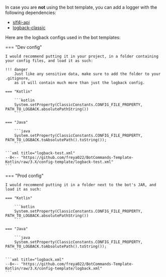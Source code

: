 In case you are **not** using the bot template, you can add a logger with the following dependencies:

- [slf4j-api](https://mvnrepository.com/artifact/org.slf4j/slf4j-api/latest)
- [logback-classic](https://mvnrepository.com/artifact/ch.qos.logback/logback-classic/latest)

Here are the logback configs used in the bot templates:

=== "Dev config"

    I would recommend putting it in your project, in a folder containing your config files, and load it as such:

    !!! danger
        Just like any sensitive data, make sure to add the folder to your .gitignore, 
        as it will contain much more than just the logback config.

    === "Kotlin"

        ```kotlin
        System.setProperty(ClassicConstants.CONFIG_FILE_PROPERTY, PATH_TO_LOGBACK.absolutePathString())
        ```
    
    === "Java"
    
        ```java
        System.setProperty(ClassicConstants.CONFIG_FILE_PROPERTY, PATH_TO_LOGBACK.toAbsolutePath().toString());
        ```

    ```xml title="logback-test.xml"
    --8<-- "https://github.com/freya022/BotCommands-Template-Kotlin/raw/3.X/config-template/logback-test.xml"
    ```

=== "Prod config"

    I would recommend putting it in a folder next to the bot's JAR, and load it as such:

    === "Kotlin"

        ```kotlin
        System.setProperty(ClassicConstants.CONFIG_FILE_PROPERTY, PATH_TO_LOGBACK.absolutePathString())
        ```
    
    === "Java"
    
        ```java
        System.setProperty(ClassicConstants.CONFIG_FILE_PROPERTY, PATH_TO_LOGBACK.toAbsolutePath().toString());
        ```

    ```xml title="logback.xml"
    --8<-- "https://github.com/freya022/BotCommands-Template-Kotlin/raw/3.X/config-template/logback.xml"
    ```
